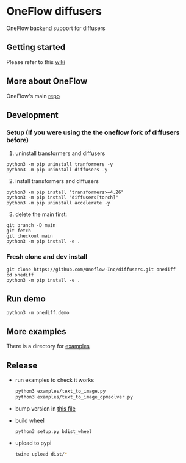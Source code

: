 # OneFlow diffusers

OneFlow backend support for diffusers

## Getting started

Please refer to this [wiki](https://github.com/Oneflow-Inc/diffusers/wiki/How-to-Run-OneFlow-Stable-Diffusion)

## More about OneFlow

OneFlow's main [repo](https://github.com/Oneflow-Inc/oneflow)

## Development

### Setup (If you were using the the oneflow fork of diffusers before)

1. uninstall transformers and diffusers

```
python3 -m pip uninstall tranformers -y
python3 -m pip uninstall diffusers -y
```

2. install transformers and diffusers

```
python3 -m pip install "transformers>=4.26"
python3 -m pip install "diffusers[torch]"
python3 -m pip uninstall accelerate -y
```

3. delete the main first:

```
git branch -D main
git fetch
git checkout main
python3 -m pip install -e .
```

### Fresh clone and dev install

```
git clone https://github.com/Oneflow-Inc/diffusers.git onediff
cd onediff
python3 -m pip install -e .
```

## Run demo

```
python3 -m onediff.demo
```

## More examples

There is a directory for [examples](/examples/)

## Release

- run examples to check it works

  ```bash
  python3 examples/text_to_image.py
  python3 examples/text_to_image_dpmsolver.py
  ```

- bump version in [this file](src/onediff/__init__.py)
- build wheel

  ```
  python3 setup.py bdist_wheel
  ```

- upload to pypi

  ```bash
  twine upload dist/*
  ```
